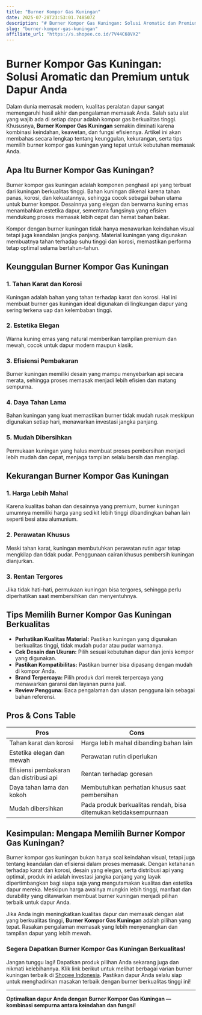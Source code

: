 ```yaml
---
title: "Burner Kompor Gas Kuningan"
date: 2025-07-28T23:53:01.748507Z
description: "# Burner Kompor Gas Kuningan: Solusi Aromatic dan Premium untuk Dapur Anda..."
slug: "burner-kompor-gas-kuningan"
affiliate_url: "https://s.shopee.co.id/7V44C68VX2"
---
```

# Burner Kompor Gas Kuningan: Solusi Aromatic dan Premium untuk Dapur Anda

Dalam dunia memasak modern, kualitas peralatan dapur sangat memengaruhi hasil akhir dan pengalaman memasak Anda. Salah satu alat yang wajib ada di setiap dapur adalah kompor gas berkualitas tinggi. Khususnya, **Burner Kompor Gas Kuningan** semakin diminati karena kombinasi keindahan, keawetan, dan fungsi efisiennya. Artikel ini akan membahas secara lengkap tentang keunggulan, kekurangan, serta tips memilih burner kompor gas kuningan yang tepat untuk kebutuhan memasak Anda.

## Apa Itu Burner Kompor Gas Kuningan?

Burner kompor gas kuningan adalah komponen penghasil api yang terbuat dari kuningan berkualitas tinggi. Bahan kuningan dikenal karena tahan panas, korosi, dan kekuatannya, sehingga cocok sebagai bahan utama untuk burner kompor. Desainnya yang elegan dan berwarna kuning emas menambahkan estetika dapur, sementara fungsinya yang efisien mendukung proses memasak lebih cepat dan hemat bahan bakar.

Kompor dengan burner kuningan tidak hanya menawarkan keindahan visual tetapi juga keandalan jangka panjang. Material kuningan yang digunakan membuatnya tahan terhadap suhu tinggi dan korosi, memastikan performa tetap optimal selama bertahun-tahun.

## Keunggulan Burner Kompor Gas Kuningan

### 1. Tahan Karat dan Korosi
Kuningan adalah bahan yang tahan terhadap karat dan korosi. Hal ini membuat burner gas kuningan ideal digunakan di lingkungan dapur yang sering terkena uap dan kelembaban tinggi.

### 2. Estetika Elegan
Warna kuning emas yang natural memberikan tampilan premium dan mewah, cocok untuk dapur modern maupun klasik.

### 3. Efisiensi Pembakaran
Burner kuningan memiliki desain yang mampu menyebarkan api secara merata, sehingga proses memasak menjadi lebih efisien dan matang sempurna.

### 4. Daya Tahan Lama
Bahan kuningan yang kuat memastikan burner tidak mudah rusak meskipun digunakan setiap hari, menawarkan investasi jangka panjang.

### 5. Mudah Dibersihkan
Permukaan kuningan yang halus membuat proses pembersihan menjadi lebih mudah dan cepat, menjaga tampilan selalu bersih dan mengilap.

## Kekurangan Burner Kompor Gas Kuningan

### 1. Harga Lebih Mahal
Karena kualitas bahan dan desainnya yang premium, burner kuningan umumnya memiliki harga yang sedikit lebih tinggi dibandingkan bahan lain seperti besi atau alumunium.

### 2. Perawatan Khusus
Meski tahan karat, kuningan membutuhkan perawatan rutin agar tetap mengkilap dan tidak pudar. Penggunaan cairan khusus pembersih kuningan dianjurkan.

### 3. Rentan Tergores
Jika tidak hati-hati, permukaan kuningan bisa tergores, sehingga perlu diperhatikan saat membersihkan dan menyentuhnya.

## Tips Memilih Burner Kompor Gas Kuningan Berkualitas

- **Perhatikan Kualitas Material:** Pastikan kuningan yang digunakan berkualitas tinggi, tidak mudah pudar atau pudar warnanya.
- **Cek Desain dan Ukuran:** Pilih sesuai kebutuhan dapur dan jenis kompor yang digunakan.
- **Pastikan Kompatibilitas:** Pastikan burner bisa dipasang dengan mudah di kompor Anda.
- **Brand Terpercaya:** Pilih produk dari merek terpercaya yang menawarkan garansi dan layanan purna jual.
- **Review Pengguna:** Baca pengalaman dan ulasan pengguna lain sebagai bahan referensi.

## Pros & Cons Table

| **Pros**                                   | **Cons**                                    |
|--------------------------------------------|--------------------------------------------|
| Tahan karat dan korosi                   | Harga lebih mahal dibanding bahan lain  |
| Estetika elegan dan mewah                | Perawatan rutin diperlukan                |
| Efisiensi pembakaran dan distribusi api | Rentan terhadap goresan                   |
| Daya tahan lama dan kokoh               | Membutuhkan perhatian khusus saat pembersihan |
| Mudah dibersihkan                        | Pada produk berkualitas rendah, bisa ditemukan ketidaksempurnaan |

## Kesimpulan: Mengapa Memilih Burner Kompor Gas Kuningan?

Burner kompor gas kuningan bukan hanya soal keindahan visual, tetapi juga tentang keandalan dan efisiensi dalam proses memasak. Dengan ketahanan terhadap karat dan korosi, desain yang elegan, serta distribusi api yang optimal, produk ini adalah investasi jangka panjang yang layak dipertimbangkan bagi siapa saja yang mengutamakan kualitas dan estetika dapur mereka. Meskipun harga awalnya mungkin lebih tinggi, manfaat dan durability yang ditawarkan membuat burner kuningan menjadi pilihan terbaik untuk dapur Anda.

Jika Anda ingin meningkatkan kualitas dapur dan memasak dengan alat yang berkualitas tinggi, **Burner Kompor Gas Kuningan** adalah pilihan yang tepat. Rasakan pengalaman memasak yang lebih menyenangkan dan tampilan dapur yang lebih mewah.

### Segera Dapatkan Burner Kompor Gas Kuningan Berkualitas!

Jangan tunggu lagi! Dapatkan produk pilihan Anda sekarang juga dan nikmati kelebihannya. Klik link berikut untuk melihat berbagai varian burner kuningan terbaik di [Shopee Indonesia](https://s.shopee.co.id/7V44C68VX2). Pastikan dapur Anda selalu siap untuk menghadirkan masakan terbaik dengan burner berkualitas tinggi ini!

---

**Optimalkan dapur Anda dengan Burner Kompor Gas Kuningan — kombinasi sempurna antara keindahan dan fungsi!**